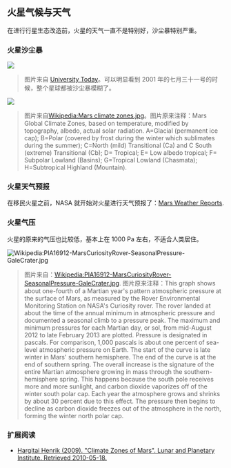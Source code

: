 ## 火星气候与天气



在进行行星生态改造前，火星的天气一直不是特别好，沙尘暴特别严重。


### 火星沙尘暴




![](https://github.com/InterImm/InterImmBook/blob/master/book/geo/resources/duststorms.jpg?raw=true)

> 图片来自 [University Today](http://www.universetoday.com/14892/mars-dust-storms/)。可以明显看到 2001 年的七月三十一号的时候，整个星球都被沙尘暴模糊了。

![](https://upload.wikimedia.org/wikipedia/en/d/da/Mars_climate_zones.jpg)


> 图片来自[Wikipedia:Mars climate zones.jpg](https://en.wikipedia.org/wiki/File:Mars_climate_zones.jpg)。图片原来注释：Mars Global Climate Zones, based on temperature, modified by topography, albedo, actual solar radiation. A=Glacial (permanent ice cap); B=Polar (covered by frost during the winter which sublimates during the summer); C=North (mild) Transitional (Ca) and C South (extreme) Transitional (Cb); D= Tropical; E= Low albedo tropical; F= Subpolar Lowland (Basins); G=Tropical Lowland (Chasmata); H=Subtropical Highland (Mountain).



### 火星天气预报

在移民火星之前，NASA 就开始对火星进行天气预报了：[Mars Weather Reports](http://www.msss.com/msss_images/subject/weather_reports.html).


### 火星气压


火星的原来的气压也比较低，基本上在 1000 Pa 左右，不适合人类居住。

![Wikipedia:PIA16912-MarsCuriosityRover-SeasonalPressure-GaleCrater.jpg](https://upload.wikimedia.org/wikipedia/commons/8/82/PIA16912-MarsCuriosityRover-SeasonalPressure-GaleCrater.jpg)

> 图片来自：[Wikipedia:PIA16912-MarsCuriosityRover-SeasonalPressure-GaleCrater.jpg](https://en.wikipedia.org/wiki/File:PIA16912-MarsCuriosityRover-SeasonalPressure-GaleCrater.jpg). 图片原来注释：This graph shows about one-fourth of a Martian year's pattern atmospheric pressure at the surface of Mars, as measured by the Rover Environmental Monitoring Station on NASA's Curiosity rover. The rover landed at about the time of the annual minimum in atmospheric pressure and documented a seasonal climb to a pressure peak. The maximum and minimum pressures for each Martian day, or sol, from mid-August 2012 to late February 2013 are plotted. Pressure is designated in pascals. For comparison, 1,000 pascals is about one percent of sea-level atmospheric pressure on Earth. 
The start of the curve is late winter in Mars' southern hemisphere. The end of the curve is at the end of southern spring. The overall increase is the signature of the entire Martian atmosphere growing in mass through the southern-hemisphere spring. This happens because the south pole receives more and more sunlight, and carbon dioxide vaporizes off of the winter south polar cap. Each year the atmosphere grows and shrinks by about 30 percent due to this effect. The pressure then begins to decline as carbon dioxide freezes out of the atmosphere in the north, forming the winter north polar cap.




### 扩展阅读

* [Hargitai Henrik (2009). "Climate Zones of Mars". Lunar and Planetary Institute. Retrieved 2010-05-18.](http://www.lpi.usra.edu/meetings/lpsc2010/pdf/1199.pdf)
